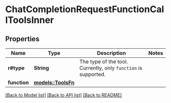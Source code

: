 # ChatCompletionRequestFunctionCallToolsInner

## Properties

Name | Type | Description | Notes
------------ | ------------- | ------------- | -------------
**r#type** | **String** | The type of the tool. Currently, only `function` is supported.  | 
**function** | [**models::ToolsFn**](ToolsFn.md) |  | 

[[Back to Model list]](../README.md#documentation-for-models) [[Back to API list]](../README.md#documentation-for-api-endpoints) [[Back to README]](../README.md)


